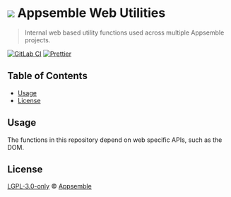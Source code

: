 # ![](https://gitlab.com/appsemble/appsemble/-/raw/0.29.5/config/assets/logo.svg) Appsemble Web Utilities

> Internal web based utility functions used across multiple Appsemble projects.

[![GitLab CI](https://gitlab.com/appsemble/appsemble/badges/0.29.5/pipeline.svg)](https://gitlab.com/appsemble/appsemble/-/releases/0.29.5)
[![Prettier](https://img.shields.io/badge/code_style-prettier-ff69b4.svg)](https://prettier.io)

## Table of Contents

- [Usage](#usage)
- [License](#license)

## Usage

The functions in this repository depend on web specific APIs, such as the DOM.

## License

[LGPL-3.0-only](https://gitlab.com/appsemble/appsemble/-/blob/0.29.5/LICENSE.md) ©
[Appsemble](https://appsemble.com)
